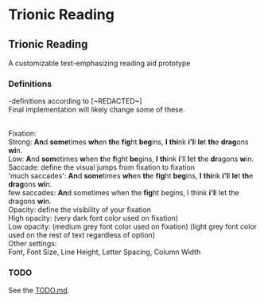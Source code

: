 # Trionic Reading
## Trionic Reading

A customizable text-emphasizing reading aid prototype

### Definitions
-definitions according to [~REDACTED~]
<br>
Final implementation will likely change some of these.

<br>
Fixation: 
  <br> Strong: <b>An</b>d <b>some</b>times <b>wh</b>en <b>th</b>e <b>fig</b>ht <b>beg</b>ins, <b>I</b> <b>thi</b>nk <b>i'l</b>l <b>le</b>t <b>th</b>e <b>drag</b>ons <b>wi</b>n.
  <br> Low: <b>A</b>nd <b>som</b>etimes <b>w</b>hen <b>t</b>he <b>f</b>ight <b>be</b>gins, <b>I</b> <b>th</b>ink <b>i</b>'ll <b>l</b>et <b>t</b>he <b>dr</b>agons <b>w</b>in.

<br>
Saccade: define the visual jumps from fixation to fixation
  <br> 'much saccades': <b>An</b>d <b>some</b>times <b>wh</b>en <b>th</b>e <b>fig</b>ht <b>beg</b>ins, <b>I</b> <b>thi</b>nk <b>i'l</b>l <b>le</b>t <b>th</b>e <b>drag</b>ons <b>wi</b>n.
  <br>  few saccades: <b>An</b>d sometimes when the <b>fig</b>ht begins, I think <b>i'l</b>l let the dragons <b>wi</b>n.

<br>
Opacity: define the visibility of your fixation
  <br>  High opacity: (very dark font color used on fixation)
  <br>  Low opacity: (medium grey font color used on fixation)
  (light grey font color used on the rest of text regardless of option)

<br>
Other settings:
  <br>  Font, Font Size, Line Height, Letter Spacing, Column Width

### TODO
See the [TODO.md](TODO.md).
